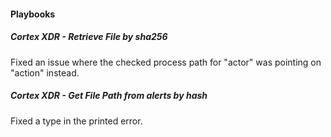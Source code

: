 
#### Playbooks
##### Cortex XDR - Retrieve File by sha256
Fixed an issue where the checked process path for "actor" was pointing on "action" instead.
##### Cortex XDR - Get File Path from alerts by hash
Fixed a type in the printed error. 